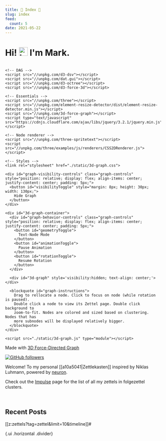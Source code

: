 ```yaml
---
title: 🧠 Index 🧠
slug: index
feed:
  count: 5
date: 2021-05-22
---
```


# Hi! <img src="https://user-images.githubusercontent.com/1303154/88677602-1635ba80-d120-11ea-84d8-d263ba5fc3c0.gif" width="28px" alt="hi"> I'm Mark.

``` {=html}

<!-- DAG -->
<script src="//unpkg.com/d3-dsv"></script>
<script src="//unpkg.com/dat.gui"></script>
<script src="//unpkg.com/d3-octree"></script>
<script src="//unpkg.com/d3-force-3d"></script>

<!-- Essentials -->
<script src="//unpkg.com/three"></script>
<script src="//unpkg.com/element-resize-detector/dist/element-resize-detector.min.js"></script>
<script src="//unpkg.com/3d-force-graph"></script>
<script type="text/javascript" src="https://cdnjs.cloudflare.com/ajax/libs/jquery/3.2.1/jquery.min.js"></script>

<!-- Node renderer -->
<script src="//unpkg.com/three-spritetext"></script>
<script src="//unpkg.com/three/examples/js/renderers/CSS2DRenderer.js"></script>

<!-- Styles -->
<link rel="stylesheet" href="./static/3d-graph.css">

<div id="graph-visibility-controls" class="graph-controls" style="position: relative; display: flex; align-items: center; justify-content: center; padding: 5px;">
  <button id="visibilityToggle" style="margin: 8px; height: 30px; width: 130px;">
    Hide Graph
  </button>
</div>

<div id="3d-graph-container">
  <div id="graph-behavior-controls" class="graph-controls" style="position: relative; display: flex; align-items: center; justify-content: center; padding: 5px;">
    <button id="geometryToggle">
      Text-Node Mode
    </button>
    <button id="animationToggle">
      Pause Animation
    </button>
    <button id="rotationToggle">
      Resume Rotation
    </button>
  </div>

  <div id="3d-graph" style='visibility:hidden; text-align: center;'></div>

  <blockquote id="graph-instructions">
    Drag to rellocate a node. Click to focus on node (while rotation is paused).
    Double click a node to view its Zettel page. Double click background to
    zoom-to-fit. Nodes are colored and sized based on clustering. Nodes that has
    more subnodes will be displayed relatively bigger.
  </blockquote>
</div>

<script src="./static/3d-graph.js" type="module"></script>
```

Made with [3D Force-Directed Graph](https://github.com/vasturiano/3d-force-graph)

<!-- ``` {=html}                                             -->
<!-- <script src="https://d3js.org/d3.v6.min.js"></script>   -->
<!-- <link rel="stylesheet" href="./static/graph.css">       -->
<!-- <script src="./static/graph.js" type="module"></script> -->
<!-- ```                                                     -->

<!-- > Drag to pin a node. Ctrl + Click to unpin a node. Double click node to view -->
<!-- > note. Nodes are colored and sized based on incoming degree, so notes more   -->
<!-- > heavily linked to will grow in relative size.                               -->

<!-- _Credits goes to [Devon Morris](https://github.com/DevonMorris)'s           -->
<!-- [Zettelkasten](https://github.com/DevonMorris/zettelkasten) for his awesome -->
<!-- directed graph made with [D3.js](https://d3js.org/)_                        -->

[![GitHub followers](https://img.shields.io/github/followers/marklcrns.svg?style=social&label=Follow&maxAge=2592000)](https://github.com/marklcrns?tab=followers)

Welcome! To my personal [[a10a5041|Zettlekasten]] inspired by Niklas Luhmann,
powered by [neuron](https://github.com/srid/neuron).

Check out the [Impulse](/impulse.html) page for the list of all my zettels in
folgezettel clusters.

<br>

## Recent Posts

<!-- NOTE: Forward folge # is essential for RSS -->
[[z:zettels?tag=zettel&limit=10&timeline]]#

<!-- ## Topics                                                  -->

<!-- [[z:zettels?tag=science/**&grouped&limit=10&timeline]]     -->
<!-- [[z:zettels?tag=psychology/**&grouped&limit=10&timeline]]  -->
<!-- [[z:zettels?tag=programming/**&grouped&limit=10&timeline]] -->
<!-- [[z:zettels?tag=history/**&grouped&limit=10&timeline]]     -->

<!-- ## Book Notes                                              -->

<!-- [[z:zettels?tag=book/*&grouped&limit=10&timeline]]         -->

{.ui .horizontal .divider}
<section id="subscriptionLinks"></section>
